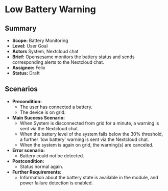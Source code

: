 # Low Battery Warning

## Summary

- **Scope:** Battery Monitoring
- **Level:** User Goal
- **Actors** System, Nextcloud chat
- **Brief:** Opensesame monitors the battery status and sends corresponding alerts to the Nextcloud chat.
- **Assignee:** Felix
- **Status:** Draft

## Scenarios

- **Precondition:** 
	- The user has connected a battery.
	- The device is on grid.
- **Main Success Scenario:** 
	- When System is disconnected from grid for a minute, a warning is sent via the Nextcloud chat.
	- When the battery level of the system falls below the 30% threshold, a further 'low battery' warning is sent via the Nextcloud chat.
	- When the system is again on grid, the warning(s) are canceled.
- **Error scenario:**
	- Battery could not be detected.
- **Postcondition:**
	- Status normal again.
- **Further Requirements:**
	- Information about the battery state is available in the module, and power failure detection is enabled.
